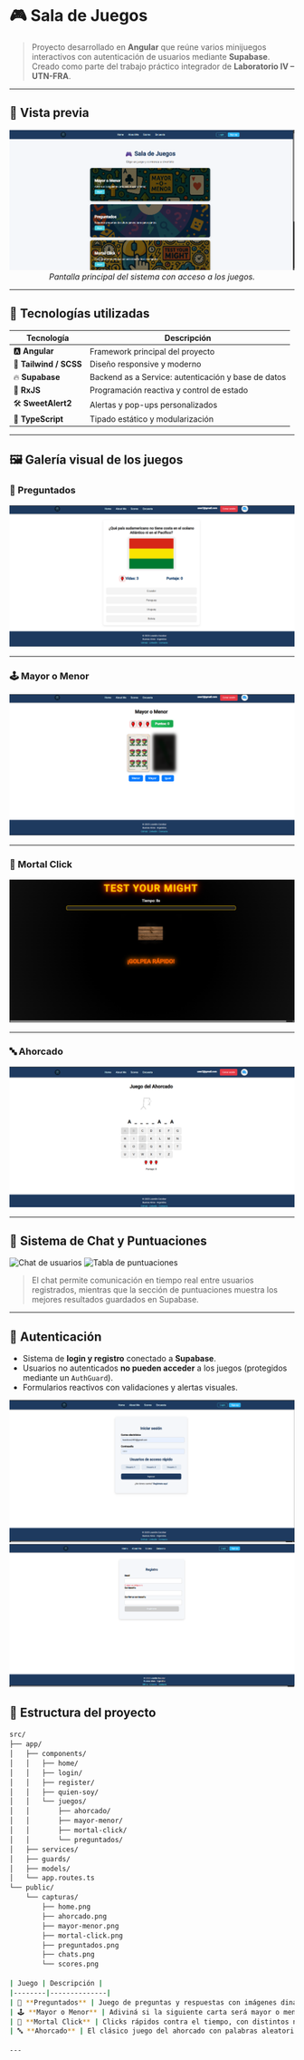 # 🎮 Sala de Juegos

> Proyecto desarrollado en **Angular** que reúne varios minijuegos interactivos con autenticación de usuarios mediante **Supabase**.  
> Creado como parte del trabajo práctico integrador de **Laboratorio IV – UTN-FRA**.

---

## 📸 Vista previa

<div align="center">
  <img src="./public/capturas/home.png" width="600" alt="Vista del Home" />
  <br/>
  <em>Pantalla principal del sistema con acceso a los juegos.</em>
</div>

---

## 🚀 Tecnologías utilizadas

| Tecnología | Descripción |
|-------------|-------------|
| 🅰️ **Angular** | Framework principal del proyecto |
| 🎨 **Tailwind / SCSS** | Diseño responsive y moderno |
| 🔥 **Supabase** | Backend as a Service: autenticación y base de datos |
| 🧠 **RxJS** | Programación reactiva y control de estado |
| 🛠️ **SweetAlert2** | Alertas y pop-ups personalizados |
| 🧩 **TypeScript** | Tipado estático y modularización |

---

##  🖼️ Galería visual de los juegos

### 🧠 Preguntados  
![Preguntados](./public/capturas/preguntados.png)

---

### 🕹️ Mayor o Menor  
![Mayor o Menor](./public/capturas/mayor-menor.png)

---

### 🧨 Mortal Click  
![Mortal Click](./public/capturas/mortal-click.png)

---

### 🔤 Ahorcado  
![Ahorcado](./public/capturas/ahorcado.png)

---

## 💬 Sistema de Chat y Puntuaciones

![Chat de usuarios](./capturas/chate.png)
![Tabla de puntuaciones](./capturas/scores.png)

> El chat permite comunicación en tiempo real entre usuarios registrados, mientras que la sección de puntuaciones muestra los mejores resultados guardados en Supabase.

---

## 🔐 Autenticación

- Sistema de **login y registro** conectado a **Supabase**.  
- Usuarios no autenticados **no pueden acceder** a los juegos (protegidos mediante un `AuthGuard`).  
- Formularios reactivos con validaciones y alertas visuales.

![Login](./public/capturas/login.png)
![Registro](./public/capturas/register.png)

## 🧱 Estructura del proyecto

```bash
src/
├── app/
│   ├── components/
│   │   ├── home/
│   │   ├── login/
│   │   ├── register/
│   │   ├── quien-soy/
│   │   └── juegos/
│   │       ├── ahorcado/
│   │       ├── mayor-menor/
│   │       ├── mortal-click/
│   │       └── preguntados/
│   ├── services/
│   ├── guards/
│   ├── models/
│   └── app.routes.ts
└── public/
    └── capturas/
        ├── home.png
        ├── ahorcado.png
        ├── mayor-menor.png
        ├── mortal-click.png
        ├── preguntados.png
        ├── chats.png
        └── scores.png

| Juego | Descripción |
|--------|--------------|
| 🧠 **Preguntados** | Juego de preguntas y respuestas con imágenes dinámicas obtenidas desde la Wikipedia API. |
| 🕹️ **Mayor o Menor** | Adiviná si la siguiente carta será mayor o menor que la actual. |
| 🧨 **Mortal Click** | Clicks rápidos contra el tiempo, con distintos niveles de dificultad. |
| 🔤 **Ahorcado** | El clásico juego del ahorcado con palabras aleatorias. |

---

